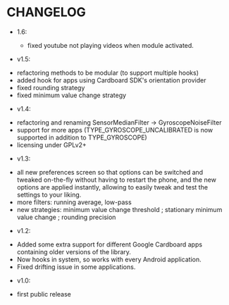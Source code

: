 # CHANGELOG

- 1.6:
  * fixed youtube not playing videos when module activated.

- v1.5:
 * refactoring methods to be modular (to support multiple hooks)
 * added hook for apps using Cardboard SDK's orientation provider
 * fixed rounding strategy
 * fixed minimum value change strategy

- v1.4:
 * refactoring and renaming SensorMedianFilter -> GyroscopeNoiseFilter
 * support for more apps (TYPE_GYROSCOPE_UNCALIBRATED is now supported in addition to TYPE_GYROSCOPE)
 * licensing under GPLv2+

- v1.3:
 * all new preferences screen so that options can be switched and tweaked on-the-fly without having to restart the phone, and the new options are applied instantly, allowing to easily tweak and test the settings to your liking.
 * more filters: running average, low-pass
 * new strategies: minimum value change threshold ; stationary minimum value change ; rounding precision

- v1.2:
 * Added some extra support for different Google Cardboard apps containing older versions of the library.
 * Now hooks in system, so works with every Android application.
 * Fixed drifting issue in some applications.

- v1.0:
 * first public release
